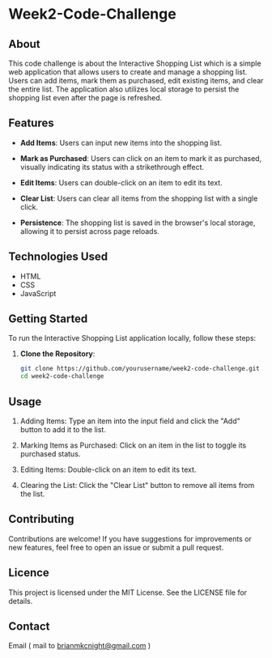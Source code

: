 # Week2-Code-Challenge

## About

This code challenge is about the Interactive Shopping List which is a simple web application that allows users to create and manage a shopping list. Users can add items, mark them as purchased, edit existing items, and clear the entire list. The application also utilizes local storage to persist the shopping list even after the page is refreshed.

## Features

- **Add Items**: Users can input new items into the shopping list.

- **Mark as Purchased**: Users can click on an item to mark it as purchased, visually indicating its status with a strikethrough effect.

- **Edit Items**: Users can double-click on an item to edit its text.

- **Clear List**: Users can clear all items from the shopping list with a single click.

- **Persistence**: The shopping list is saved in the browser's local storage, allowing it to persist across page reloads.

## Technologies Used

- HTML
- CSS
- JavaScript

## Getting Started

To run the Interactive Shopping List application locally, follow these steps:

1. **Clone the Repository**:
   ```bash
   git clone https://github.com/yourusername/week2-code-challenge.git
   cd week2-code-challenge

## Usage

1. Adding Items: Type an item into the input field and click the "Add" button to add it to the list.

2. Marking Items as Purchased: Click on an item in the list to toggle its purchased status.

3. Editing Items: Double-click on an item to edit its text.

4. Clearing the List: Click the "Clear List" button to remove all items from the list.



## Contributing

Contributions are welcome! If you have suggestions for improvements or new features, feel free to open an issue or submit a pull request.

## Licence

This project is licensed under the MIT License. See the LICENSE file for details.

## Contact

Email ( mail to brianmkcnight@gmail.com )